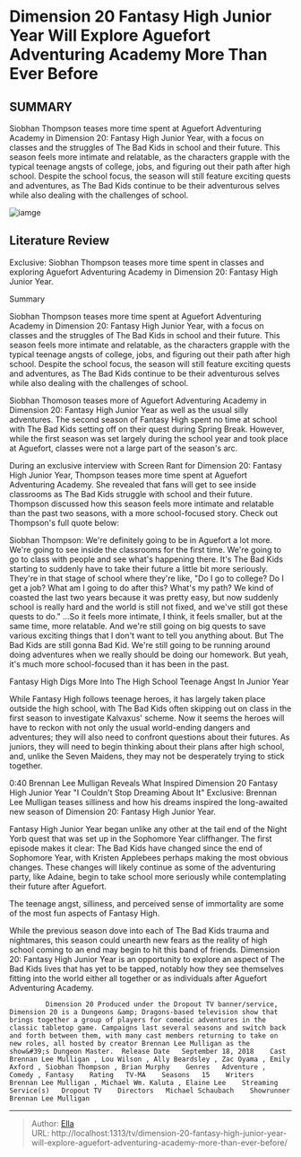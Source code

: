 # Dimension 20 Fantasy High Junior Year Will Explore Aguefort Adventuring Academy More Than Ever Before


## SUMMARY 



  Siobhan Thompson teases more time spent at Aguefort Adventuring Academy in Dimension 20: Fantasy High Junior Year, with a focus on classes and the struggles of The Bad Kids in school and their future.   This season feels more intimate and relatable, as the characters grapple with the typical teenage angsts of college, jobs, and figuring out their path after high school.   Despite the school focus, the season will still feature exciting quests and adventures, as The Bad Kids continue to be their adventurous selves while also dealing with the challenges of school.  

![iamge]()

## Literature Review
Exclusive: Siobhan Thompson teases more time spent in classes and exploring Aguefort Adventuring Academy in Dimension 20: Fantasy High Junior Year.


Summary

  Siobhan Thompson teases more time spent at Aguefort Adventuring Academy in Dimension 20: Fantasy High Junior Year, with a focus on classes and the struggles of The Bad Kids in school and their future.   This season feels more intimate and relatable, as the characters grapple with the typical teenage angsts of college, jobs, and figuring out their path after high school.   Despite the school focus, the season will still feature exciting quests and adventures, as The Bad Kids continue to be their adventurous selves while also dealing with the challenges of school.  





Siobhan Thomoson teases more of Aguefort Adventuring Academy in Dimension 20: Fantasy High Junior Year as well as the usual silly adventures. The second season of Fantasy High spent no time at school with The Bad Kids setting off on their quest during Spring Break. However, while the first season was set largely during the school year and took place at Aguefort, classes were not a large part of the season&#39;s arc.




During an exclusive interview with Screen Rant for Dimension 20: Fantasy High Junior Year, Thompson teases more time spent at Aguefort Adventuring Academy. She revealed that fans will get to see inside classrooms as The Bad Kids struggle with school and their future. Thompson discussed how this season feels more intimate and relatable than the past two seasons, with a more school-focused story. Check out Thompson&#39;s full quote below:


Siobhan Thompson: We&#39;re definitely going to be in Aguefort a lot more. We&#39;re going to see inside the classrooms for the first time. We&#39;re going to go to class with people and see what&#39;s happening there. It&#39;s The Bad Kids starting to suddenly have to take their future a little bit more seriously.
They&#39;re in that stage of school where they&#39;re like, &#34;Do I go to college? Do I get a job? What am I going to do after this? What&#39;s my path? We kind of coasted the last two years because it was pretty easy, but now suddenly school is really hard and the world is still not fixed, and we&#39;ve still got these quests to do.&#34;
...So it feels more intimate, I think, it feels smaller, but at the same time, more relatable. And we&#39;re still going on big quests to save various exciting things that I don&#39;t want to tell you anything about. But The Bad Kids are still gonna Bad Kid. We&#39;re still going to be running around doing adventures when we really should be doing our homework. But yeah, it&#39;s much more school-focused than it has been in the past.






 Fantasy High Digs More Into The High School Teenage Angst In Junior Year 
         

While Fantasy High follows teenage heroes, it has largely taken place outside the high school, with The Bad Kids often skipping out on class in the first season to investigate Kalvaxus&#39; scheme. Now it seems the heroes will have to reckon with not only the usual world-ending dangers and adventures; they will also need to confront questions about their futures. As juniors, they will need to begin thinking about their plans after high school, and, unlike the Seven Maidens, they may not be desperately trying to stick together.

  0:40                       Brennan Lee Mulligan Reveals What Inspired Dimension 20 Fantasy High Junior Year &#34;I Couldn&#39;t Stop Dreaming About It&#34;   Exclusive: Brennan Lee Mulligan teases silliness and how his dreams inspired the long-awaited new season of Dimension 20: Fantasy High Junior Year.    




Fantasy High Junior Year began unlike any other at the tail end of the Night Yorb quest that was set up in the Sophomore Year cliffhanger. The first episode makes it clear: The Bad Kids have changed since the end of Sophomore Year, with Kristen Applebees perhaps making the most obvious changes. These changes will likely continue as some of the adventuring party, like Adaine, begin to take school more seriously while contemplating their future after Aguefort.



The teenage angst, silliness, and perceived sense of immortality are some of the most fun aspects of Fantasy High.




While the previous season dove into each of The Bad Kids trauma and nightmares, this season could unearth new fears as the reality of high school coming to an end may begin to hit this band of friends. Dimension 20: Fantasy High Junior Year is an opportunity to explore an aspect of The Bad Kids lives that has yet to be tapped, notably how they see themselves fitting into the world either all together or as individuals after Aguefort Adventuring Academy.




             Dimension 20 Produced under the Dropout TV banner/service, Dimension 20 is a Dungeons &amp; Dragons-based television show that brings together a group of players for comedic adventures in the classic tabletop game. Campaigns last several seasons and switch back and forth between them, with many cast members returning to take on new roles, all hosted by creator Brennan Lee Mulligan as the show&#39;s Dungeon Master.  Release Date   September 18, 2018    Cast   Brennan Lee Mulligan , Lou Wilson , Ally Beardsley , Zac Oyama , Emily Axford , Siobhan Thompson , Brian Murphy    Genres   Adventure , Comedy , Fantasy    Rating   TV-MA    Seasons   15    Writers   Brennan Lee Mulligan , Michael Wm. Kaluta , Elaine Lee    Streaming Service(s)   Dropout TV    Directors   Michael Schaubach    Showrunner   Brennan Lee Mulligan       


---

> Author: [Ella](https://instagram.hk.cn/)  
> URL: http://localhost:1313/tv/dimension-20-fantasy-high-junior-year-will-explore-aguefort-adventuring-academy-more-than-ever-before/  

